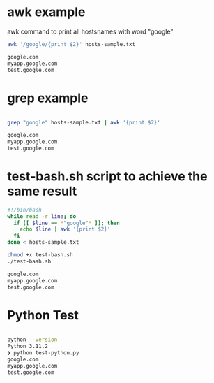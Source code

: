 # awk example
awk command to print all hostsnames with word "google"

```bash
awk '/google/{print $2}' hosts-sample.txt

google.com
myapp.google.com
test.google.com

```
# grep example

```bash

grep "google" hosts-sample.txt | awk '{print $2}'

google.com
myapp.google.com
test.google.com

```
# test-bash.sh script to achieve the same result

```bash
#!/bin/bash
while read -r line; do
  if [[ $line == *"google"* ]]; then
    echo $line | awk '{print $2}'
  fi
done < hosts-sample.txt

chmod +x test-bash.sh
./test-bash.sh 

google.com
myapp.google.com
test.google.com

```
# Python Test 

```bash

python --version
Python 3.11.2
❯ python test-python.py
google.com
myapp.google.com
test.google.com

```